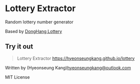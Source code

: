 # Lottery Extractor

Random lottery number generator

Based by [DongHang Lottery](https://dhlottery.co.kr)

## Try it out

> Lottery Extractor https://hyeonseungkang.github.io/lottery

Written by (Hyeonseung Kang)<hyeonseungkang@outlook.com>

MIT License
